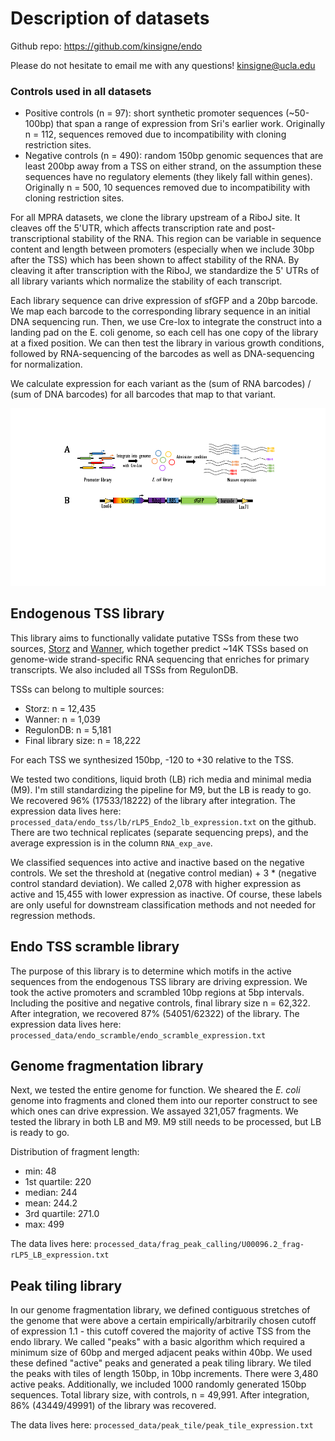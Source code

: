# Description of datasets #

Github repo: https://github.com/kinsigne/endo

Please do not hesitate to email me with any questions! kinsigne@ucla.edu

### Controls used in all datasets ###

- Positive controls (n = 97): short synthetic promoter sequences (~50-100bp) that span a range of expression from Sri's earlier work. Originally n = 112, sequences removed due to incompatibility with cloning restriction sites.
- Negative controls (n = 490): random 150bp genomic sequences that are least 200bp away from a TSS on either strand, on the assumption these sequences have no regulatory elements (they likely fall within genes). Originally n = 500, 10 sequences removed due to incompatibility with cloning restriction sites.

For all MPRA datasets, we clone the library upstream of a RiboJ site. It cleaves off the 5'UTR, which affects transcription rate and post-transcriptional stability of the RNA. This region can be variable in sequence content and length between promoters (especially when we include 30bp after the TSS) which has been shown to affect stability of the RNA. By cleaving it after transcription with the RiboJ, we standardize the 5' UTRs of all library variants which normalize the stability of each transcript.

Each library sequence can drive expression of sfGFP and a 20bp barcode. We map each barcode to the corresponding library sequence in an initial DNA sequencing run. Then, we use Cre-lox to integrate the construct into a landing pad on the E. coli genome, so each cell has one copy of the library at a fixed position. We can then test the library in various growth conditions, followed by RNA-sequencing of the barcodes as well as DNA-sequencing for normalization.

We calculate expression for each variant as the (sum of RNA barcodes) / (sum of DNA barcodes) for all barcodes that map to that variant. 

![workflow](figures.png)

## Endogenous TSS library ##

This library aims to functionally validate putative TSSs from these two sources, [Storz](http://jb.asm.org/lookup/doi/10.1128/JB.02096-14) and [Wanner](https://mbio.asm.org/content/5/4/e01442-14), which together predict ~14K TSSs based on genome-wide strand-specific RNA sequencing that enriches for primary transcripts. We also included all TSSs from RegulonDB. 

TSSs can belong to multiple sources:

- Storz: n = 12,435
- Wanner: n = 1,039
- RegulonDB: n = 5,181
- Final library size: n = 18,222

For each TSS we synthesized 150bp, -120 to +30 relative to the TSS.

We tested two conditions, liquid broth (LB) rich media and minimal media (M9). I'm still standardizing the pipeline for M9, but the LB is ready to go. We recovered 96% (17533/18222) of the library after integration. The expression data lives here: `processed_data/endo_tss/lb/rLP5_Endo2_lb_expression.txt` on the github. There are two technical replicates (separate sequencing preps), and the average expression is in the column `RNA_exp_ave`.

We classified sequences into active and inactive based on the negative controls. We set the threshold at (negative control median) + 3 * (negative control standard deviation). We called 2,078 with higher expression as active and 15,455 with lower expression as inactive. Of course, these labels are only useful for downstream classification methods and not needed for regression methods.

## Endo TSS scramble library ##

The purpose of this library is to determine which motifs in the active sequences from the endogenous TSS library are driving expression. We took the active promoters and scrambled 10bp regions at 5bp intervals. Including the positive and negative controls, final library size n = 62,322. After integration, we recovered 87% (54051/62322) of the library. The expression data lives here: `processed_data/endo_scramble/endo_scramble_expression.txt`

## Genome fragmentation library ##

Next, we tested the entire genome for function. We sheared the *E. coli* genome into fragments and cloned them into our reporter construct to see which ones can drive expression. We assayed 321,057 fragments. We tested the library in both LB and M9. M9 still needs to be processed, but LB is ready to go.

Distribution of fragment length:

- min: 48
- 1st quartile: 220
- median: 244
- mean: 244.2
- 3rd quartile: 271.0
- max: 499

The data lives here: `processed_data/frag_peak_calling/U00096.2_frag-rLP5_LB_expression.txt`


## Peak tiling library ##

In our genome fragmentation library, we defined contiguous stretches of the genome that were above a certain empirically/arbitrarily chosen cutoff of expression 1.1 - this cutoff covered the majority of active TSS from the endo library. We called "peaks" with a basic algorithm which required a minimum size of 60bp and merged adjacent peaks within 40bp. We used these defined "active" peaks and generated a peak tiling library. We tiled the peaks with tiles of length 150bp, in 10bp increments. There were 3,480 active peaks. Additionally, we included 1000 randomly generated 150bp sequences. Total library size, with controls, n = 49,991. After integration, 86% (43449/49991) of the library was recovered.

The data lives here: `processed_data/peak_tile/peak_tile_expression.txt`



